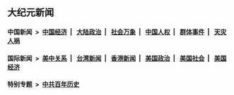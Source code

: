 ## 大纪元新闻

#### 中国新闻 &nbsp;>&nbsp; [中国经济](indexes/ncid283/README.md?07240845) &nbsp;| &nbsp; [大陆政治](indexes/ncid277/README.md?07240845) &nbsp;| &nbsp; [社会万象](indexes/ncid282/README.md?07240845) &nbsp;| &nbsp; [中国人权](indexes/ncid278/README.md?07240845) &nbsp;| &nbsp; [群体事件](indexes/ncid279/README.md?07240845) &nbsp;| &nbsp; [天灾人祸](indexes/ncid280/README.md?07240845)

#### 国际新闻 &nbsp;>&nbsp; [美中关系](indexes/nf1412576/README.md?07240845) &nbsp;| &nbsp; [台湾新闻](indexes/ncid1349361/README.md?07240845) &nbsp;| &nbsp; [香港新闻](indexes/ncid1349362/README.md?07240845) &nbsp;| &nbsp; [美国政治](indexes/ncid1078159/README.md?07240845) &nbsp;| &nbsp; [美国社会](indexes/ncid1078160/README.md?07240845) &nbsp;| &nbsp; [美国经济](indexes/ncid1078158/README.md?07240845)

#### 特别专题 &nbsp;>&nbsp; [中共百年历史](https://github.com/epoch-news/epoch-special/blob/master/README.md?07240845)  

